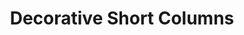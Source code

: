 ---
layout: prop
title: Decorative Short Columns
categories: set-pieces
images: ["assets/set-pieces/decorative-short-columns/Decorative short columns.JPG"]
desc: null
---
